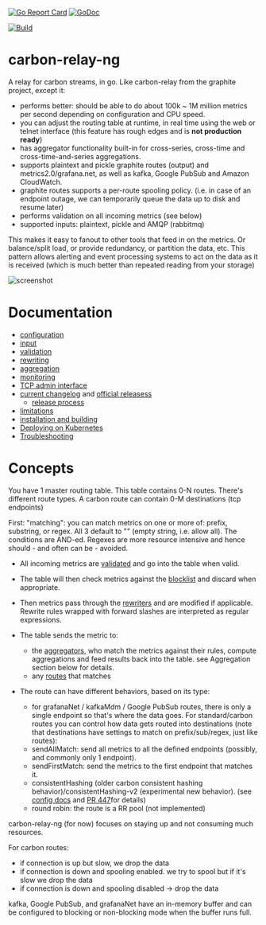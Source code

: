 [![Go Report Card](https://goreportcard.com/badge/github.com/grafana/carbon-relay-ng)](https://goreportcard.com/report/github.com/grafana/carbon-relay-ng)
[![GoDoc](https://godoc.org/github.com/grafana/carbon-relay-ng?status.svg)](https://godoc.org/github.com/grafana/carbon-relay-ng)

<a href="https://github.com/grafana/carbon-relay-ng/actions/workflows/ci.yaml?query=branch%3Amaster"><img src="https://github.com/grafana/carbon-relay-ng/actions/workflows/ci.yaml/badge.svg?query=branch%3Amaster" alt="Build" /></a>


carbon-relay-ng
===============

A relay for carbon streams, in go.
Like carbon-relay from the graphite project, except it:

 * performs better: should be able to do about 100k ~ 1M million metrics per second depending on configuration and CPU speed.
 * you can adjust the routing table at runtime, in real time using the web or telnet interface (this feature has rough edges and is **not production ready**)
 * has aggregator functionality built-in for cross-series, cross-time and cross-time-and-series aggregations.
 * supports plaintext and pickle graphite routes (output) and metrics2.0/grafana.net, as well as kafka, Google PubSub and Amazon CloudWatch.
 * graphite routes supports a per-route spooling policy.
   (i.e. in case of an endpoint outage, we can temporarily queue the data up to disk and resume later)
 * performs validation on all incoming metrics (see below)
 * supported inputs: plaintext, pickle and AMQP (rabbitmq)

This makes it easy to fanout to other tools that feed in on the metrics.
Or balance/split load, or provide redundancy, or partition the data, etc.
This pattern allows alerting and event processing systems to act on the data as it is received (which is much better than repeated reading from your storage)


![screenshot](https://raw.githubusercontent.com/grafana/carbon-relay-ng/master/screenshots/screenshot.png)

Documentation
=============

* [configuration](https://github.com/grafana/carbon-relay-ng/blob/master/docs/config.md)
* [input](https://github.com/grafana/carbon-relay-ng/blob/master/docs/input.md)
* [validation](https://github.com/grafana/carbon-relay-ng/blob/master/docs/validation.md)
* [rewriting](https://github.com/grafana/carbon-relay-ng/blob/master/docs/rewriting.md)
* [aggregation](https://github.com/grafana/carbon-relay-ng/blob/master/docs/aggregation.md)
* [monitoring](https://github.com/grafana/carbon-relay-ng/blob/master/docs/monitoring.md)
* [TCP admin interface](https://github.com/grafana/carbon-relay-ng/blob/master/docs/tcp-admin-interface.md)
* [current changelog](https://github.com/grafana/carbon-relay-ng/blob/master/CHANGELOG.md) and [official releasess](https://github.com/grafana/carbon-relay-ng/releases)
  * [release process](https://github.com/grafana/carbon-relay-ng/blob/master/docs/installation-building.md#release-process)
* [limitations](https://github.com/grafana/carbon-relay-ng/blob/master/docs/limitations.md)
* [installation and building](https://github.com/grafana/carbon-relay-ng/blob/master/docs/installation-building.md)
* [Deploying on Kubernetes](https://github.com/grafana/carbon-relay-ng/blob/master/docs/deploying-on-k8s.md)
* [Troubleshooting](https://github.com/grafana/carbon-relay-ng/blob/master/docs/troubleshooting.md)


Concepts
========

You have 1 master routing table.  This table contains 0-N routes.  There's different route types. A carbon route can contain 0-M destinations (tcp endpoints)

First: "matching": you can match metrics on one or more of: prefix, substring, or regex.  All 3 default to "" (empty string, i.e. allow all).
The conditions are AND-ed.  Regexes are more resource intensive and hence should - and often can be - avoided.

* All incoming metrics are [validated](https://github.com/grafana/carbon-relay-ng/blob/master/docs/validation.md) and go into the table when valid.
* The table will then check metrics against the [blocklist](https://github.com/grafana/carbon-relay-ng/blob/master/docs/config.md#blocklist) and discard when appropriate.
* Then metrics pass through the [rewriters](https://github.com/grafana/carbon-relay-ng/blob/master/docs/rewriting.md) and are modified if applicable.  Rewrite rules wrapped with forward slashes are interpreted as regular expressions.
* The table sends the metric to:
  * the [aggregators](https://github.com/grafana/carbon-relay-ng/blob/master/docs/aggregation.md), who match the metrics against their rules, compute aggregations and feed results back into the table. see Aggregation section below for details.
  * any [routes](https://github.com/grafana/carbon-relay-ng/blob/master/docs/config.md#routes) that matches
* The route can have different behaviors, based on its type:

  * for grafanaNet / kafkaMdm / Google PubSub routes, there is only a single endpoint so that's where the data goes.  For standard/carbon routes you can control how data gets routed into destinations (note that destinations have settings to match on prefix/sub/regex, just like routes):
  * sendAllMatch: send all metrics to all the defined endpoints (possibly, and commonly only 1 endpoint).
  * sendFirstMatch: send the metrics to the first endpoint that matches it.
  * consistentHashing (older carbon consistent hashing behavior)/consistentHashing-v2 (experimental new behavior). (see [config docs](docs/config.md#carbon-route) and [PR 447](https://github.com/grafana/carbon-relay-ng/pull/477)for details)
  * round robin: the route is a RR pool (not implemented)


carbon-relay-ng (for now) focuses on staying up and not consuming much resources.

For carbon routes:
* if connection is up but slow, we drop the data
* if connection is down and spooling enabled.  we try to spool but if it's slow we drop the data
* if connection is down and spooling disabled -> drop the data

kafka, Google PubSub, and grafanaNet have an in-memory buffer and can be configured to blocking or non-blocking mode when the buffer runs full.

